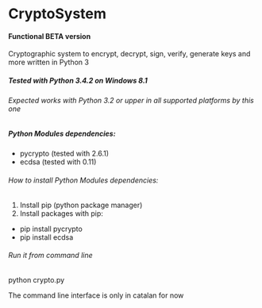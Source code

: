 # CryptoSystem
#### Functional BETA version ####

Cryptographic system to encrypt, decrypt, sign, verify, generate keys and more written in Python 3

##### Tested with Python 3.4.2 on Windows 8.1 #####
###### Expected works with Python 3.2 or upper in all supported platforms by this one ######

##### Python Modules dependencies: #####
* pycrypto (tested with 2.6.1)
* ecdsa (tested with 0.11)

###### How to install Python Modules dependencies: ######
1. Install pip (python package manager)
2. Install packages with pip:
  * pip install pycrypto
  * pip install ecdsa 

###### Run it from command line ######
python crypto.py

The command line interface is only in catalan for now
